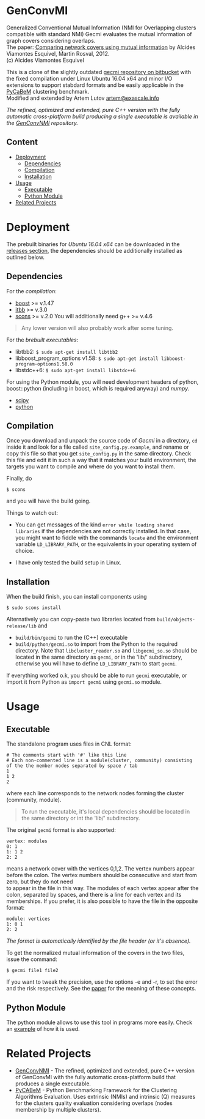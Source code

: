 # GenConvMI

Generalized Conventional Mutual Information (NMI for Overlapping clusters compatible with standard NMI)
Gecmi evaluates the mutual information of graph covers considering overlaps.  
The paper: [Comparing network covers using mutual information](https://arxiv.org/abs/1202.0425) by Alcides Viamontes Esquivel, Martin Rosval, 2012.  
(c) Alcides Viamontes Esquivel

This is a clone of the slightly outdated [gecmi repository on bitbucket](https://bitbucket.org/dsign/gecmi) with the fixed compilation under Linux Ubuntu 16.04 x64 and minor I/O extensions to support stabdard formats and be easily applicable in the [PyCaBeM](https://github.com/eXascaleInfolab/PyCABeM) clustering benchmark.  
Modified and extended by Artem Lutov <artem@exascale.info>

*The refined, optimized and extended, pure C++ version with the fully automatic cross-platform build producing a single executable is available in the [GenConvNMI](https://github.com/eXascaleInfolab/GenConvNMI) repository.*

## Content

- [Deployment](#deployment)
	- [Dependencies](#dependencies)
	- [Compilation](#compilation)
	- [Installation](#installation)
- [Usage](#usage)
	- [Executable](#executable)
	- [Python Module](#python-module)
- [Related Projects](#related-projects)

# Deployment

The prebuilt binaries for *Ubuntu 16.04 x64* can be downloaded in the [releases section](https://github.com/eXascaleInfolab/GenConvMI/releases), the dependencies
should be additionally installed as outlined below.

## Dependencies

For the *compilation*:
- [boost](http://www.boost.org/boost) >= v.1.47
- [itbb](http://threadingbuildingblocks.org/itbb) >= v.3.0
- [scons](http://www.scons.org/scons) >= v.2.0
You will additionally need g++ >= v.4.6
> Any lower version will also probably work after some tuning.

For the *brebuilt executables*:
- libtbb2:  `$ sudo apt-get install libtbb2`
- libboost_program_options v1.58:  `$ sudo apt-get install libboost-program-options1.58.0`
- libstdc++6:  `$ sudo apt-get install libstdc++6`

For using the Python module, you will need development headers of python,
boost::python (including in boost, which is required anyway) and *numpy*.

* [scipy](http://numpy.scipy.org/)
* [python](http://www.python.org/)

## Compilation

Once you download and unpack the source code of *Gecmi* in a directory,
`cd` inside it and look for a file called `site_config.py.example`, and
rename or copy this file so that you get `site_config.py` in the same
directory. Check this file and edit it in such a way that it matches your build
environment, the targets you want to compile and where do you want to install
them.

Finally, do
```
$ scons
```

and you will have the build going.

Things to watch out:

* You can get messages of the kind `error while loading shared libraries` if the dependencies
  are not correctly installed. In that case, you might want to fiddle with the commands
  `locate` and the environment variable `LD_LIBRARY_PATH`, or the equivalents in your
  operating system of choice.

* I have only tested the build setup in Linux.

## Installation

When the build finish, you can install components using

```
$ sudo scons install
```
Alternatively you can copy-paste two libraries located from `build/objects-release/lib` and
- `build/bin/gecmi` to run the (C++) executable
- `build/python/gecmi.so` to import from the Python
to the required directory. Note that `libcluster_reader.so` and `libgecmi_so.so` should be
located in the same directory as `gecmi`, or in the 'lib/' subdirectory, otherwise you will
have to define `LD_LIBRARY_PATH` to start `gecmi`.

If everything worked o.k, you should be able to run `gecmi` executable, or import it from
Python as `import gecmi` using `gecmi.so` module.

# Usage

## Executable

The standalone program uses files in CNL format:

```
# The comments start with '#' like this line
# Each non-commented line is a module(cluster, community) consisting of the the member nodes separated by space / tab
1
1 2
2
```
where each line corresponds to the network nodes forming the cluster (community, module).
> To run the executable, it's local dependencies should be located in the same directory or int the 'lib/' subdirectory.

The original `gecmi` format is also supported:

```
vertex: modules
0: 1
1: 1 2
2: 2
```
means a network cover with the vertices 0,1,2. The vertex numbers appear before
the colon. The vertex numbers should be consecutive and start from zero, but they do not need  
to appear in the file in this way. The modules of
each vertex appear after the colon, separated by spaces, and there is a line for each
vertex and its memberships. If you prefer, it is
also possible to have the file in the opposite format:
```
module: vertices
1: 0 1
2: 2
```

*The format is automatically identified by the file header (or it's absence).*

To get the normalized mutual information of the covers in the two files, issue the
command:

```
$ gecmi file1 file2
```

If you want to tweak the precision, use the options -e and -r, to set the error and
the risk respectively. See the [paper](http://arxiv.org/abs/1202.0425) for the
meaning of these concepts.

## Python Module

The python module allows to use this tool in programs more easily. Check an [example](https://github.com/eXascaleInfolab/GenConvMI/blob/master/simple_example.ipynb)
of how it is used.

# Related Projects
- [GenConvNMI](https://github.com/eXascaleInfolab/GenConvNMI) - The refined, optimized and extended, pure C++ version of GenConvMI with the fully automatic cross-platform build that produces a single executable.
- [PyCABeM](https://github.com/eXascaleInfolab/PyCABeM) - Python Benchmarking Framework for the Clustering Algorithms Evaluation. Uses extrinsic (NMIs) and intrinsic (Q) measures for the clusters quality evaluation considering overlaps (nodes membership by multiple clusters).
